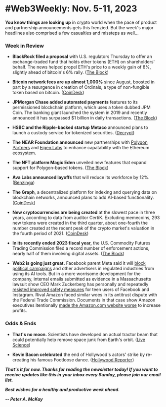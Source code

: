 # #Web3Weekly: Nov. 5-11, 2023

<!--

![]()
*Photo by TTKTK via TKTKTK*

-->

**You know things are looking up** in crypto world when the pace of product and partnership announcements gets this frenzied. But the week's major headlines also comprised a few casualties and missteps as well...

### Week in Review

- **BlackRock filed a proposal** with U.S. regulators Thursday to offer an exchange-traded fund that holds ether tokens (ETH) on shareholders' behalf. The news helped propel ETH's price to a weekly gain of 8%, slightly ahead of bitcoin's 6% rally. ([The Block](https://www.theblock.co/post/262555/blackrock-filing-nuclear-winter-for-ethereum-doubters))

- **Bitcoin network fees are up almost 1,000%** since August, boosted in part by a resurgence in creation of Ordinals, a type of non-fungible token based on bitcoin. ([CoinDesk](https://www.msn.com/en-us/money/markets/bitcoin-fees-soar-nearly-1000-since-august-as-ordinals-are-back-in-vogue/ar-AA1jBWH3))

- **JPMorgan Chase added automated payments** features to its permissioned blockchain platform, which uses a token dubbed JPM Coin. The banking giant launched the system in 2019 and recently announced it has surpassed $1 billion in daily transactions. ([The Block](https://www.theblock.co/post/262595/jpmorgan-jpm-coin-programmable-payments))

- **HSBC and the Ripple-backed startup Metaco** announced plans to launch a custody service for tokenized securities. ([Decrypt](https://decrypt.co/204911/hsbc-ripple-backed-metaco-launch-tokenized-custody-service-next-year))

- **The NEAR Foundation announced** new partnerships with [Polygon Partners](https://fxstreet.com/cryptocurrencies/news/polygon-partners-with-near-protocol-to-bring-increased-scalability-and-decentralization-to-ethereum-202311081604) and [Eigen Labs](https://www.msn.com/en-us/money/markets/near-foundation-and-eigen-labs-join-forces-to-enhance-ethereum-rollup-transactions/ar-AA1jL4sI) to enhance capatability with the Ethereum ecosystem.

- **The NFT platform Magic Eden** unveiled new features that expand support for Polygon-based tokens. ([The Block](https://www.theblock.co/post/262003/magic-eden-strengthens-support-for-polygon-with-new-features))

- **Ava Labs announced layoffs** that will reduce its workforce by 12%. ([Benzinga](https://www.msn.com/en-us/money/other/ava-labs-creator-of-avalanche-blockchain-cuts-workforce-in-strategic-refocus/ar-AA1jxAg5))

- **The Graph**, a decentralized platform for indexing and querying data on blockchain networks, announced plans to add AI-based functionality. ([CoinDesk](https://www.coindesk.com/tech/2023/11/07/the-graph-known-as-google-of-web3-plans-ai-assisted-querying/))

- **New cryptocurrencies are being created** at the slowest pace in three years, according to data from auditor CertiK. Excluding memecoins, 293 new tokens were created in the third quarter, about one-fourth the number created at the recent peak of the crypto market's valuation in the fourth period of 2021. ([CoinDesk](https://www.coindesk.com/tech/2023/11/07/new-cryptocurrencies-getting-created-at-slowest-pace-in-3-years-data-shows/))

- **In its recently ended 2023 fiscal year,** the U.S. Commodity Futures Trading Commission filed a record number of enforcement actions, nearly half of them involving digital assets. ([The Block](https://www.theblock.co/post/262021/digital-assets-were-involved-in-almost-half-of-all-charges-brought-by-the-cftc-in-record-setting-year))

- **Web2 is going just great.** Facebook parent Meta said it will [block political campaigns](https://www.reuters.com/technology/meta-bar-political-advertisers-using-generative-ai-ads-tools-2023-11-06/) and other advertisers in regulated industries from using its AI tools. But in a more worrisome development for the company, internal emails submitted as evidence in a Massachusetts lawsuit show CEO Mark Zuckerberg has personally and repeatedly [resisted improved safety measures](https://www.cnn.com/2023/11/08/tech/meta-facebook-instagram-teen-safety/index.html) for teen users of Facebook and Instagram. Rival Amazon faced similar woes in its antitrust dispute with the Federal Trade Commission. Documents in that case show Amazon executives itentionally [made the Amazon.com website worse](https://www.vice.com/en/article/k7zxja/amazon-execs-intentionally-made-site-shittier-to-rake-in-more-profit-new-quotes-from-ftc-lawsuit-show) to increase profits.

### Odds & Ends

- **That's no moon.** Scientists have developed an actual tractor beam that could potentially help remove space junk from Earth's orbit. ([Live Science](https://www.livescience.com/space/space-exploration/sci-fi-inspired-tractor-beams-are-real-and-could-solve-the-major-problem-of-space-junk))

- **Kevin Bacon celebrated** the end of Hollywood's actors' strike by re-creating his famous Footloose dance. ([Hollywood Reporter](https://www.msn.com/en-us/tv/news/kevin-bacon-celebrates-end-to-actors-strike-by-re-creating-footloose-dance/ar-AA1jGAYp))

<!-- Boilerplate needs re-working. This is version from last week... -->

_**That's it for now. Thanks for reading the newsletter today! If you want to receive updates like this in your inbox every Sunday, please join our email list.**_

<!--Move this content to standing editorial policy page on the website.     _**Note: #Web3Weekly content is intended for journalistic purposes only, not as investment advice. Always [DYOR](https://www.urbandictionary.com/define.php?term=DYOR) and consult appropriate financial professionals before making investment decisions.**_ -->

_**Best wishes for a healthy and productive week ahead.**_  

_**-- Peter A. McKay**_  
